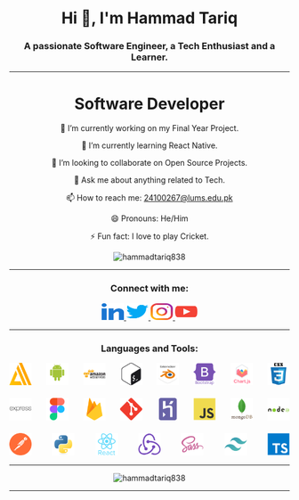 <div>
    <h1 align="center">Hi 👋, I'm Hammad Tariq</h1>
    <h3 align="center">A passionate Software Engineer, a Tech Enthusiast and a Learner.</h3>
</div>
<hr>
<div align="center">
    <h1> Software Developer </h1>
    <div margin="auto" width="fit-content">
        <p>🔭 I’m currently working on my Final Year Project.</p>
        <p>🌱 I’m currently learning React Native.</p>
        <p>👯 I’m looking to collaborate on Open Source Projects.</p>
        <p>💬 Ask me about anything related to Tech.</p>
        <p>📫 How to reach me:
            <a href="mailto:24100267@lums.edu.pk">
                24100267@lums.edu.pk
            </a>
        </p>
        <p>😄 Pronouns: He/Him</p>
        <p>⚡ Fun fact: I love to play Cricket.</p>
    </div
</div>
<div  align="center">
<img src="https://github-readme-streak-stats.herokuapp.com/?user=hammadtariq838&"
    alt="hammadtariq838" />
</div>
<hr>
<div align="center">
    <h3>Connect with me:</h3>
    <a href="#" target="_blank">
        <img src="assets/linkedin.svg" alt="linkedin" height="30" width="40" />
    </a>
    <a href="#" target="_blank">
        <img src="assets/twitter.svg" alt="twitter" height="30" width="40" />
    </a>
    <a href="#" target="_blank">
        <img src="assets/instagram.svg" alt="instagram" height="30" width="40" />
    </a>
    <a href="#" target="_blank">
        <img src="assets/youtube.svg" alt="youtube" height="30" width="40" />
    </a>
</div>
<hr>
<h3>Languages and Tools:</h3>
<div align="center" style="display: flex; flex-wrap: wrap; justify-content: space-between; align-items: center; width: 100%; gap: 20px">
    <a href="#" target="_blank">
        <img src="assets/amplify.svg" alt="amplify" height="40" width="40" />
    </a>
    <a href="#" target="_blank">
        <img src="assets/android.svg" alt="android" height="40" width="40" />
    </a>
    <a href="#" target="_blank">
        <img src="assets/aws.svg" alt="aws" height="40" width="40" />
    </a>
    <a href="#" target="_blank">
        <img src="assets/bash.svg" alt="bash" height="40" width="40" />
    </a>
    <a href="#" target="_blank">
        <img src="assets/blender.svg" alt="blender" height="40" width="40" />
    </a>
    <a href="#" target="_blank">
        <img src="assets/bootstrap.svg" alt="bootstrap" height="40" width="40" />
    </a>
    <a href="#" target="_blank">
        <img src="assets/chartjs.svg" alt="chartjs" height="40" width="40" />
    </a>
    <a href="#" target="_blank">
        <img src="assets/css3.svg" alt="css3" height="40" width="40" />
    </a>
    <a href="#" target="_blank">
        <img src="assets/express.svg" alt="express" height="40" width="40" />
    </a>
    <a href="#" target="_blank">
        <img src="assets/figma.svg" alt="figma" height="40" width="40" />
    </a>
    <a href="#" target="_blank">
        <img src="assets/firebase.svg" alt="firebase" height="40" width="40" />
    </a>
    <a href="#" target="_blank">
        <img src="assets/git.svg" alt="git" height="40" width="40" />
    </a>
    <a href="#" target="_blank">
        <img src="assets/heroku.svg" alt="heroku" height="40" width="40" />
    </a>
    <a href="#" target="_blank">
        <img src="assets/javascript.svg" alt="javascript" height="40" width="40" />
    </a>
    <a href="#" target="_blank">
        <img src="assets/mongodb.svg" alt="mongodb" height="40" width="40" />
    </a>
    <a href="#" target="_blank">
        <img src="assets/node.svg" alt="node" height="40" width="40" />
    </a>
    <a href="#" target="_blank">
        <img src="assets/postman.svg" alt="postman" height="40" width="40" />
    </a>
    <a href="#" target="_blank">
        <img src="assets/python.svg" alt="python" height="40" width="40" />
    </a>
    <a href="#" target="_blank">
        <img src="assets/react.svg" alt="react" height="40" width="40" />
    </a>
    <a href="#" target="_blank">
        <img src="assets/redux.svg" alt="redux" height="40" width="40" />
    </a>
    <a href="#" target="_blank">
        <img src="assets/sass.svg" alt="sass" height="40" width="40" />
    </a>
    <a href="#" target="_blank">
        <img src="assets/tailwindcss.svg" alt="tailwindcss" height="40" width="40" />
    </a>
    <a href="#" target="_blank">
        <img src="assets/typescript.svg" alt="typescript" height="40" width="40" />
    </a>
</div>
<hr>
<div align="center">
    <img
        src="https://github-readme-stats.vercel.app/api/top-langs?username=hammadtariq838&show_icons=true&locale=en&layout=compact"
        alt="hammadtariq838" />
</div>
<hr>
